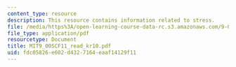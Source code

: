 ```yaml
---
content_type: resource
description: This resource contains information related to stress.
file: /media/https%3A/open-learning-course-data-rc.s3.amazonaws.com/9-00sc-introduction-to-psychology-fall-2011/fdc05826e602d4327164eaaf14129f11_MIT9_00SCF11_read_kr10.pdf
file_type: application/pdf
resourcetype: Document
title: MIT9_00SCF11_read_kr10.pdf
uid: fdc05826-e602-d432-7164-eaaf14129f11
---
```

